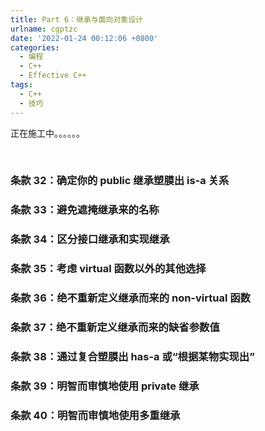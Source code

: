 ```yaml
---
title: Part 6：继承与面向对象设计
urlname: cgptzc
date: '2022-01-24 00:12:06 +0800'
categories:
  - 编程
  - C++
  - Effective C++
tags:
  - C++
  - 技巧
---
```


正在施工中。。。。。。
​

<!-- more -->

​

### 条款 32：确定你的 public 继承塑膜出 is-a 关系

### 条款 33：避免遮掩继承来的名称

### 条款 34：区分接口继承和实现继承

### 条款 35：考虑 virtual 函数以外的其他选择

### 条款 36：绝不重新定义继承而来的 non-virtual 函数

### 条款 37：绝不重新定义继承而来的缺省参数值

### 条款 38：通过复合塑膜出 has-a 或“根据某物实现出”

### 条款 39：明智而审慎地使用 private 继承

### 条款 40：明智而审慎地使用多重继承
